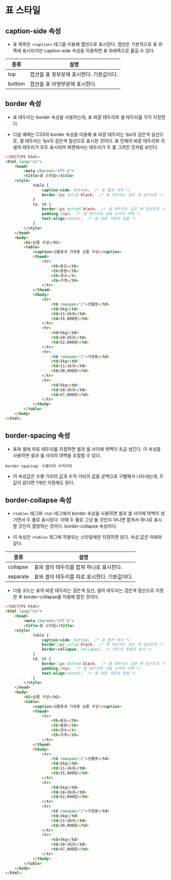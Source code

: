 # 표 스타일

## caption-side 속성

* 표 제목은 ```<caption>``` 태그를 이용해 캡션으로 표시한다. 캡션은 기본적으로 표 위쪽에 표시되지만 caption-side 속성을 이용하면 표 아래쪽으로 옮길 수 있다.

| 종류 | 설명 |
| ---- | ---- |
| top | 캡션을 표 윗부분에 표시한다. 기본값이다. |
| bottom | 캡션을 표 아랫부분에 표시한다. |

## border 속성

* 표 테두리는 border 속성을 사용하는데, 표 바깥 테두리와 셀 테두리를 각각 지정한다.

* 다음 예제는 CSS의 border 속성을 이용해 표 바깥 테두리는 1px의 검은색 실선으로, 셀 테두리는 1px의 검은색 점선으로 표시한 것이다. 표 전체의 바깥 테두리와 각 셀의 테두리가 모두 표시되어 화면에서는 테두리가 두 줄 그려진 것처럼 보인다.

```html
<!DOCTYPE html>
<html lang="ko">
	<head>
		<meta charset="UTF-8">
		<title>표 스타일</title>
    <style>
			table {
				caption-side: bottom;  /* 표 캡션 위치 */
				border:1px solid black;  /* 표 테두리는 검은 색 실선으로 */
			}
			td, th {
				border:1px dotted black;  /* 셀 테두리는 검은 색 점선으로 */
				padding:10px;  /* 셀 테두리와 내용 사이의 여백 */
				text-align:center;  /* 셀 내용 가운데 정렬 */
			}
		</style>
	</head>
	<body>		
		<h2>상품 구성</h2>
		<table>
			<caption>선물용과 가정용 상품 구성</caption>
			<thead>
				<tr>
					<th>용도</th>
					<th>중량</th>
					<th>갯수</t>
					<th>가격</th>
				</tr>
			</thead>
			<tbody>
				<tr>
					<td rowspan="2">선물용</td>
					<td>3kg</td>
					<td>11~16과</td>
					<td>35,000원</td>
				</tr>
				<tr>
					<td>5kg</td>
					<td>18~26과</td>
					<td>52,000원</td>
				</tr>
				<tr>
					<td rowspan="2">가정용</td>
					<td>3kg</td>
					<td>11~16과</td>
					<td>30,000원</td>
				</tr>   
				<tr>
					<td>5kg</td>
					<td>18~26과</td>
					<td>47,000원</td>
				</tr>
			</tbody>        
		</table>
	</body>
</html>
```

## border-spacing 속성

* 표와 셀에 따로 테두리를 지정하면 셀과 셀 사이에 여백이 조금 생긴다. 이 속성을 사용하면 셀과 셀 사이의 여백을 조절할 수 있다.

```border-spacing: 수평거리 수직거리```

* 이 속성값은 수평 거리의 값과 수직 거리의 값을 공백으로 구별해서 나타내는데, 두 값이 같다면 1개만 지정해도 된다.

## border-collapse 속성

* ```<table>``` 태그와 ```<td>``` 태그에서 border 속성을 사용하면 셀과 셀 사이에 여백이 생기면서 두 줄로 표시된다. 이때 두 줄로 그냥 둘 것인지 아니면 합쳐서 하나로 표시할 것인지 결정하는 것이다. border-collapse 속성이다.

* 이 속성은 ```<table>``` 태그에 적용되는 스타일에만 지정하면 된다. 속성 값은 아래와 같다.

| 종류 | 설명 |
| ---- | ---- |
| collapse | 표와 셀의 테두리를 합쳐 하나로 표시한다. |
| separate | 표와 셀의 테두리를 따로 표시한다. 기본값이다. |

* 다음 코드는 표의 바깥 테두리는 검은색 실선, 셀의 테두리는 검은색 점선으로 지정한 후 border-collapse를 이용해 합친 것이다.

```html
<!DOCTYPE html>
<html lang="ko">
	<head>
		<meta charset="UTF-8">
		<title>표 스타일</title>
    <style>
			table {
				caption-side: bottom;  /* 표 캡션 위치 */
				border:1px solid black;  /* 표 테두리는 검은 색 실선으로 */
				border-collapse: collapse;  /* 테두리 한줄로 표시 */
			}
			td, th {
				border:1px dotted black;  /* 셀 테두리는 검은 색 점선으로 */
				padding:10px;  /* 셀 테두리와 내용 사이의 여백 */
				text-align:center;  /* 셀 내용 가운데 정렬 */
			}
		</style>
	</head>
	<body>		
		<h2>상품 구성</h2>
		<table>
			<caption>선물용과 가정용 상품 구성</caption>
			<thead>
				<tr>
					<th>용도</th>
					<th>중량</th>
					<th>갯수</t>
					<th>가격</th>
				</tr>
			</thead>
			<tbody>
				<tr>
					<td rowspan="2">선물용</td>
					<td>3kg</td>
					<td>11~16과</td>
					<td>35,000원</td>
				</tr>
				<tr>
					<td>5kg</td>
					<td>18~26과</td>
					<td>52,000원</td>
				</tr>
				<tr>
					<td rowspan="2">가정용</td>
					<td>3kg</td>
					<td>11~16과</td>
					<td>30,000원</td>
				</tr>   
				<tr>
					<td>5kg</td>
					<td>18~26과</td>
					<td>47,000원</td>
				</tr>
			</tbody>        
		</table>
	</body>
</html>
```
